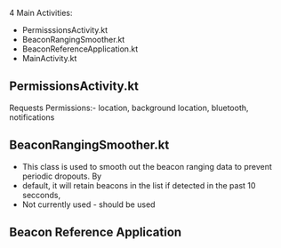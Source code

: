 
4 Main Activities:
- PermisssionsActivity.kt
- BeaconRangingSmoother.kt
- BeaconReferenceApplication.kt
- MainActivity.kt


## PermissionsActivity.kt

Requests Permissions:- location, background location, bluetooth, notifications


## BeaconRangingSmoother.kt

* This class is used to smooth out the beacon ranging data to prevent periodic dropouts.  By  
* default, it will retain beacons in the list if detected in the past 10 secconds,
* Not currently used - should be used


## Beacon Reference Application



